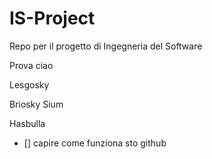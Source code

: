 # IS-Project
Repo per il progetto di Ingegneria del Software


Prova ciao

Lesgosky

Briosky
Sium


Hasbulla

- [] capire come funziona sto github
